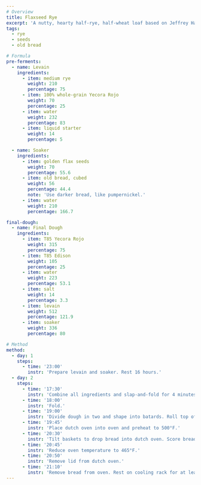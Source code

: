 ```yaml
---
# Overview
title: Flaxseed Rye
excerpt: 'A nutty, hearty half-rye, half-wheat loaf based on Jeffrey Hamelman’s “Flaxseed Rye with an Old Bread Soaker.” Dense but light, this recipe uses a lot of rye, but the flavor has such balance between wheat, rye, and seeds that it tastes not of any one of its parts themselves.'
tags:
  - rye
  - seeds
  - old bread

# Formula
pre-ferments:
  - name: Levain
    ingredients:
      - item: medium rye
        weight: 210
        percentage: 75
      - item: 100% whole-grain Yecora Rojo
        weight: 70
        percentage: 25
      - item: water
        weight: 232
        percentage: 83
      - item: liquid starter
        weight: 14
        percentage: 5

  - name: Soaker
    ingredients:
      - item: golden flax seeds
        weight: 70
        percentage: 55.6
      - item: old bread, cubed
        weight: 56
        percentage: 44.4
        note: 'Use darker bread, like pumpernickel.'
      - item: water
        weight: 210
        percentage: 166.7

final-dough:
  - name: Final Dough
    ingredients:
      - item: T85 Yecora Rojo
        weight: 315
        percentage: 75
      - item: T85 Edison
        weight: 105
        percentage: 25
      - item: water
        weight: 223
        percentage: 53.1
      - item: salt
        weight: 14
        percentage: 3.3
      - item: levain
        weight: 512
        percentage: 121.9
      - item: soaker
        weight: 336
        percentage: 80

# Method
method:
  - day: 1
    steps:
      - time: '23:00'
        instr: 'Prepare levain and soaker. Rest 16 hours.'
  - day: 2
    steps:
      - time: '17:30'
        instr: 'Combine all ingredients and slap-and-fold for 4 minutes.'
      - time: '18:00'
        instr: 'Fold.'
      - time: '19:00'
        instr: 'Divide dough in two and shape into batards. Roll top of loaf in a damp cloth, then in a mix of flax seeds, sesame seeds, and sunflower seeds, and place seed-side down in floured bannetons.'
      - time: '19:45'
        instr: 'Place dutch oven into oven and preheat to 500°F.'
      - time: '20:30'
        instr: 'Tilt baskets to drop bread into dutch oven. Score breads and place in oven.'
      - time: '20:45'
        instr: 'Reduce oven temperature to 465°F.'
      - time: '20:50'
        instr: 'Remove lid from dutch oven.'
      - time: '21:10'
        instr: 'Remove bread from oven. Rest on cooling rack for at least two hours.'
---
```


